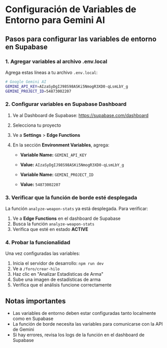 # Configuración de Variables de Entorno para Gemini AI

## Pasos para configurar las variables de entorno en Supabase

### 1. Agregar variables al archivo .env.local

Agrega estas líneas a tu archivo `.env.local`:

```bash
# Google Gemini AI
GEMINI_API_KEY=AIzaSyDgIJ98S98ASKi5NmogR3XD0-qLsmLbY_g
GEMINI_PROJECT_ID=54873002207
```

### 2. Configurar variables en Supabase Dashboard

1. Ve al Dashboard de Supabase: https://supabase.com/dashboard
2. Selecciona tu proyecto
3. Ve a **Settings** > **Edge Functions**
4. En la sección **Environment Variables**, agrega:

   - **Variable Name:** `GEMINI_API_KEY`
   - **Value:** `AIzaSyDgIJ98S98ASKi5NmogR3XD0-qLsmLbY_g`

   - **Variable Name:** `GEMINI_PROJECT_ID`  
   - **Value:** `54873002207`

### 3. Verificar que la función de borde esté desplegada

La función `analyze-weapon-stats` ya está desplegada. Para verificar:

1. Ve a **Edge Functions** en el dashboard de Supabase
2. Busca la función `analyze-weapon-stats`
3. Verifica que esté en estado **ACTIVE**

### 4. Probar la funcionalidad

Una vez configuradas las variables:

1. Inicia el servidor de desarrollo: `npm run dev`
2. Ve a `/foro/crear-hilo`
3. Haz clic en "Analizar Estadísticas de Arma"
4. Sube una imagen de estadísticas de arma
5. Verifica que el análisis funcione correctamente

## Notas importantes

- Las variables de entorno deben estar configuradas tanto localmente como en Supabase
- La función de borde necesita las variables para comunicarse con la API de Gemini
- Si hay errores, revisa los logs de la función en el dashboard de Supabase
